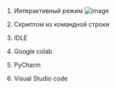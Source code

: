 1. Интерактивный режим
   ![image](https://github.com/user-attachments/assets/b2791c2c-7bc1-46d9-a544-6dc2e9dded85)

3. Скриптом из командной строки
4. IDLE
5. Google colab
6. PyCharm
7. Visual Studio code
